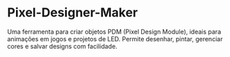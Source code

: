 # Pixel-Designer-Maker
 Uma ferramenta para criar objetos PDM (Pixel Design Module), ideais para animações em jogos e projetos de LED. Permite desenhar, pintar, gerenciar cores e salvar designs com facilidade.
